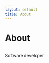 ```yaml
---
layout: default
title: About
---
```


<div class="post">
	<h1 class="pageTitle">About</h1>
	<img src="{{ '/assets/img/background.jpg' | prepend: site.baseurl }}" alt="">
	<p class="intro">Software developer</p>
</div>
